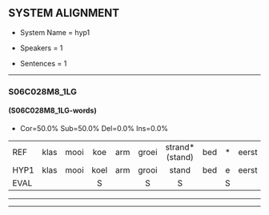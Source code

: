 
## SYSTEM ALIGNMENT

- System Name = hyp1

- Speakers = 1

- Sentences = 1

---

### S06C028M8_1LG

#### (S06C028M8_1LG-words)

- Cor=50.0%	Sub=50.0%	Del=0.0%	Ins=0.0%

|  |  |  |  |  |  |  |  |  |  |  |  |  |  |  |  |  |  |  |  |  |  |  |  |  |  |  |  |  |  |  |  |  |  |  |  |  |  |  |  |  |  |  |
|:--- |:---:|:---:|:---:|:---:|:---:|:---:|:---:|:---:|:---:|:---:|:---:|:---:|:---:|:---:|:---:|:---:|:---:|:---:|:---:|:---:|:---:|:---:|:---:|:---:|:---:|:---:|:---:|:---:|:---:|:---:|:---:|:---:|:---:|:---:|:---:|:---:|:---:|:---:|:---:|:---:|:---:|:---:|
| REF | klas | mooi | koe | arm | groei | strand*(stand) | bed | * | eerst | voor | draai | sjaal | herfst | duur | straat*(staat) | leeuw | clown | hoek | krant | hout | vriend*(vrienden) | gauw | chips | groen | feest | reis | jas | huis | paard | vijf | muts | nieuw | kind | bang | oog | zacht | schoen | plas | neus | knoop | *(plan) | plank |
| HYP1 | klas | mooi | koel | arm | grooi | stand | bed | e | eerst | voor | draai | shal | herst | duur | staat | leeuw | klauw | hoek | krant | goud | vreemden | gouw | shieps | gron | feest | res | jos | huis | part | vijf | mut | nieuw | kind | bang | oog | zacht | schoen | lals | nuis | nop | plan | plank |
| EVAL |  |  | S |  | S | S |  | S |  |  |  | S | S |  | S |  | S |  |  | S | S | S | S | S |  | S | S |  | S |  | S |  |  |  |  |  |  | S | S | S | S |  |
---

---
